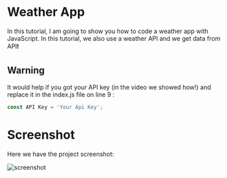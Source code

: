 # Weather App
In this tutorial,   I am going to show you how to code a weather 
app with JavaScript. In this tutorial, we also use a weather API and we get data from API❗️

## Warning
It would help if you got your API key (in the video we showed how!) and replace it in the index.js file on line 9 :

```JavaScript
const API Key = 'Your Api Key';
```


# Screenshot
Here we have the project screenshot:

![screenshot](screenshot.jpg)

